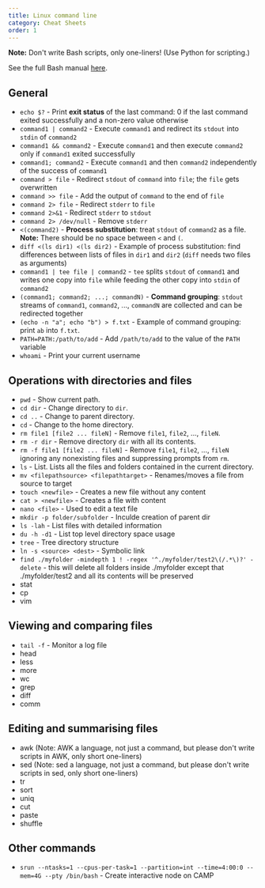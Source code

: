 ```yaml
---
title: Linux command line
category: Cheat Sheets
order: 1
---
```


**Note:** Don't write Bash scripts, only one-liners! (Use Python for scripting.)

See the full Bash manual [here](https://www.gnu.org/software/bash/manual/bash.html).

## General
- `echo $?` - Print **exit status** of the last command: 0 if the last command exited successfully and a non-zero value otherwise 
- `command1 | command2` - Execute `command1` and redirect its `stdout` into `stdin` of `command2`
- `command1 && command2` - Execute `command1` and then execute `command2` only if `command1` exited successfully
- `command1; command2` - Execute `command1` and then `command2` independently of the success of `command1`
- `command > file` - Redirect `stdout` of `command` into `file`; the `file` gets overwritten
- `command >> file` - Add the output of `command` to the end of `file`
- `command 2> file` - Redirect `stderr` to `file`
- `command 2>&1` - Redirect `stderr` to `stdout`
- `command 2> /dev/null` - Remove `stderr`
- `<(command2)` - **Process substitution**: treat `stdout` of `command2` as a file. **Note:** There should be no space between `<` and `(`. 
- `diff <(ls dir1) <(ls dir2)` - Example of process substitution: find differences between lists of files in `dir1` and `dir2` (`diff` needs two files as arguments)
- `command1 | tee file | command2` - `tee` splits `stdout` of `command1` and writes one copy into `file` while feeding the other copy into `stdin` of `command2`
- `(command1; command2; ...; commandN)` - **Command grouping**: `stdout` streams of `command1`, `command2`, ..., `commandN` are collected and can be redirected together
- `(echo -n "a"; echo "b") > f.txt` - Example of command grouping: print `ab` into `f.txt`.
- `PATH=PATH:/path/to/add` - Add `/path/to/add` to the value of the `PATH` variable
- `whoami` - Print your current username

## Operations with directories and files
- `pwd` - Show current path.
- `cd dir` - Change directory to `dir`.
- `cd ..` - Change to parent directory.
- `cd` - Change to the home directory.
- `rm file1 [file2 ... fileN]` - Remove `file1`, `file2`, ..., `fileN`.
- `rm -r dir` - Remove directory `dir` with all its contents.
- `rm -f file1 [file2 ... fileN]` - Remove `file1`, `file2`, ..., `fileN` ignoring any nonexisting files and suppressing prompts from `rm`.
- `ls` - List. Lists all the files and folders contained in the current directory.
- `mv <filepathsource> <filepathtarget>` - Renames/moves a file from source to target
- `touch <newfile>` - Creates a new file without any content
- `cat > <newfile>` - Creates a file with content
- `nano <file>` - Used to edit a text file
- `mkdir -p folder/subfolder` - Inculde creation of parent dir
- `ls -lah` - List files with detailed information
- `du -h -d1` - List top level directory space usage
- `tree` - Tree directory structure
- `ln -s <source> <dest>` - Symbolic link
- `find ./myfolder -mindepth 1 ! -regex '^./myfolder/test2\(/.*\)?' -delete` - this will delete all folders inside ./myfolder except that ./myfolder/test2 and all its contents will be preserved
- stat
- cp
- vim

## Viewing and comparing files
- `tail -f` - Monitor a log file
- head
- less
- more
- wc
- grep
- diff
- comm

## Editing and summarising files
- awk (Note: AWK a language, not just a command, but please don't write scripts in AWK, only short one-liners)
- sed (Note: sed a language, not just a command, but please don't write scripts in sed, only short one-liners)
- tr
- sort
- uniq
- cut
- paste
- shuffle

## Other commands
- `srun --ntasks=1 --cpus-per-task=1 --partition=int --time=4:00:0 --mem=4G --pty /bin/bash` - Create interactive node on CAMP
